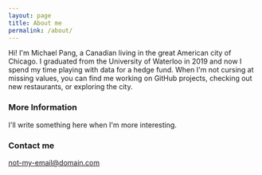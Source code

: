 ```yaml
---
layout: page
title: About me
permalink: /about/
---
```


Hi! I'm Michael Pang, a Canadian living in the great American city of Chicago. I graduated from the University of Waterloo in 2019 and now I spend my time playing with data for a hedge fund. When I'm not cursing at missing values, you can find me working on GitHub projects, checking out new restaurants, or exploring the city.

### More Information

I'll write something here when I'm more interesting.

### Contact me

[not-my-email@domain.com](mailto:not-my-email@domain.com)